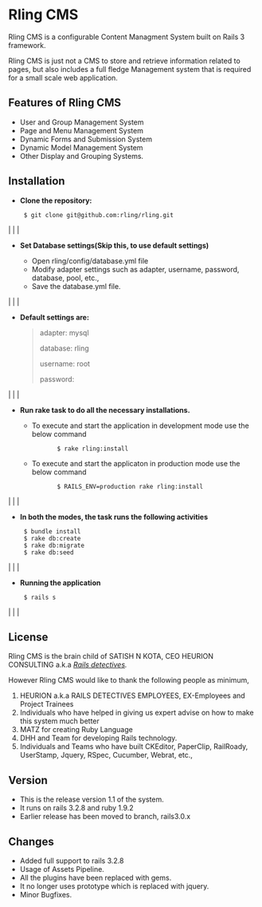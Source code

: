 Rling CMS
================================

Rling CMS is a configurable Content Managment System built on Rails 3 framework. 

Rling CMS is just not a CMS to store and retrieve information related to pages, but also includes a full fledge Management system that is required for a small scale web application.


Features of Rling CMS
-------------------------

* User and Group Management System
* Page and Menu Management System
* Dynamic Forms and Submission System
* Dynamic Model Management System
* Other Display and Grouping Systems.


Installation
-------------------------------

+  **Clone the repository:**

        $ git clone git@github.com:rling/rling.git  

|
|
|

+  **Set Database settings(Skip this, to use default settings)**

   * Open rling/config/database.yml file
   * Modify adapter settings such as adapter, username, password, database, pool, etc.,
   * Save the database.yml file.

|
|
|

+  **Default settings are:**

   > adapter: mysql
   >
   > database: rling
   >
   > username: root
   >
   > password:
   >

|
|
|

+  **Run rake task to do all the necessary installations.**


   * To execute and start the application in development mode use the below command

				$ rake rling:install

   * To execute and start the applicaton in production mode use the below command

				$ RAILS_ENV=production rake rling:install

|
|
|

+  **In both the modes, the task runs the following activities**

        $ bundle install
        $ rake db:create
        $ rake db:migrate
        $ rake db:seed

|
|
|

+  **Running the application**

        $ rails s

|
|
|

License
-------------------------------

Rling CMS is the brain child of SATISH N KOTA, CEO HEURION CONSULTING a.k.a 
*[Rails detectives](http://www.heurion.com).*

However Rling CMS would like to thank the following people as minimum,

   1. HEURION a.k.a RAILS DETECTIVES EMPLOYEES, EX-Employees and Project Trainees
   2. Individuals who have helped in giving us expert advise on how to make this system much better
   3. MATZ for creating Ruby Language
   4. DHH and Team for developing Rails technology.
   5. Individuals and Teams who have built CKEditor, PaperClip, RailRoady, UserStamp, Jquery, RSpec, Cucumber, Webrat, etc.,


Version
-------------------------------
*  This is the release version 1.1 of the system.
*  It runs on rails 3.2.8 and ruby 1.9.2
*  Earlier release has been moved to branch, rails3.0.x



Changes
-------------------------------

*  Added full support to rails 3.2.8
*  Usage of Assets Pipeline.
*  All the plugins have been replaced with gems.
*  It no longer uses prototype which is replaced with jquery.
*  Minor Bugfixes.
 
